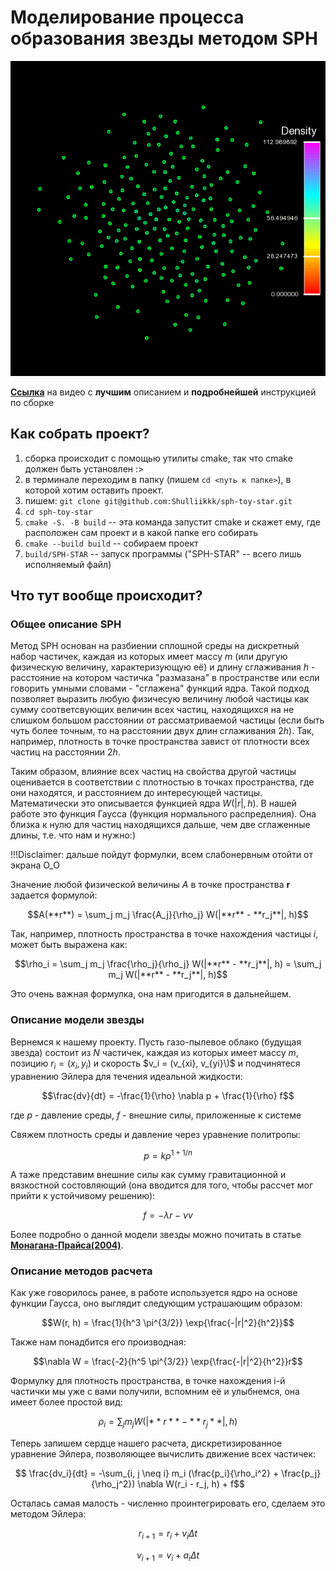 # Моделирование процесса образования звезды методом SPH

![SPH Star GIF](sph.GIF "N = 200")

**[Ссылка](https://vk.com/away.php?to=https%3A%2F%2Fwww.youtube.com%2Fwatch%3Fv%3Dbs45NErLxuA&cc_key=)** на видео с **лучшим** описанием и **подробнейшей** инструкцией по сборке

## Как собрать проект?

1. сборка происходит с помощью утилиты cmake, так что cmake должен быть установлен :>
2. в терминале переходим в папку (пишем `cd <путь к папке>`), в которой хотим оставить проект.
3. пишем: `git clone git@github.com:Shulliikkk/sph-toy-star.git`
4. `cd sph-toy-star`
5. `cmake -S. -B build` -- эта команда запустит cmake и скажет ему, где расположен сам проект и в какой папке его собирать
6. `cmake --build build` -- собираем проект
7. `build/SPH-STAR` -- запуск программы ("SPH-STAR" -- всего лишь исполняемый файл)

## Что тут вообще происходит?
### Общее описание SPH  
Метод SPH основан на разбиении сплошной среды на дискретный набор частичек, каждая из которых имеет массу $m$ (или другую физическую величину, характеризующую её) и длину сглаживания $h$ - расстояние на котором частичка "размазана" в пространстве или если говорить умными словами - "сглажена" функций ядра. Такой подход позволяет выразить любую физичесую величину любой частицы как сумму соответсвующих величин всех частиц, находящихся на не слишком большом расстоянии от рассматриваемой частицы (если быть чуть более точным, то на расстоянии двух длин сглаживания $2h$). Так, например, плотность в точке пространства завист от плотности всех частиц на расстоянии $2h$.

 Таким образом, влияние всех частиц на свойства другой частицы оценивается в соответствии с плотностью в точках пространства, где они находятся, и расстоянием до интересующей частицы. Математически это описывается функцией ядра $W(|r|, h)$. В нашей работе это функция Гаусса (функция нормального распределния). Она близка к нулю для частиц находящихся дальше, чем две сглаженные длины, т.е. что нам и нужно:)

 !!!Disclaimer: дальше пойдут формулки, всем слабонервным отойти от экрана O_O

 Значение любой физической величины $A$ в точке пространства $\textbf{r}$ задается формулой:

 $$A(**r**) = \sum_j m_j \frac{A_j}{\rho_j}  W(|**r** - **r_j**|, h)$$

 Так, например, плотность пространства в точке нахождения частицы $i$, может быть выражена как:

 $$\rho_i = \sum_j m_j \frac{\rho_j}{\rho_j} W(|**r** - **r_j**|, h) = \sum_j m_j W(|**r** - **r_j**|, h)$$

 Это очень важная формулка, она нам пригодится в дальнейшем.

 ### Описание модели звезды
 Вернемся к нашему проекту. Пусть газо-пылевое облако (будущая звезда) состоит из $N$ частичек, каждая из которых имеет массу $m$, позицию $r_i = (x_i, y_i)$ и скорость $v_i = (v_{xi}, v_{yi}\)$ и подчинятеся уравнению Эйлера для течения идеальной жидкости:

 $$\frac{dv}{dt} = -\frac{1}{\rho} \nabla p + \frac{1}{\rho} f$$

 где $p$ - давление среды, $f$ - внешние силы, приложенные к системе

Свяжем плотность среды и давление через уравнение политропы:

$$p = k \rho^{1 + 1/n}$$

А таже представим внешние силы как сумму гравитационной и вязкостной состовляющий (она вводится для того, чтобы рассчет мог прийти к устойчивому решению):

$$f = -\lambda r - \nu v$$

Более подробно о данной модели звезды можно почитать в статье **[Монагана-Прайса(2004)](https://articles.adsabs.harvard.edu/pdf/2004MNRAS.350.1449M)**.

### Описание методов расчета

Как уже говорилось ранее, в работе используется ядро на основе функции Гаусса, оно выглядит следующим устрашающим образом:

$$W(r, h) = \frac{1}{h^3 \pi^{3/2}} \exp{\frac{-|r|^2}{h^2}}$$

Также нам понадбится его производная:

$$\nabla W = \frac{-2}{h^5 \pi^{3/2}} \exp{\frac{-|r|^2}{h^2}}r$$

Формулку для плотность пространства, в точке нахождения i-й частички мы уже с вами получили, вспомним её и улыбнемся, она имеет более простой вид:

 $$\rho_i = \sum_j m_j W(|**r** - **r_j**|, h)$$

Теперь запишем сердце нашего расчета, дискретизированное уравнение Эйлера, позволяющее вычислить движение всех частичек:

$$ \frac{dv_i}{dt} = -\sum_{i, j \neq i} m_i (\frac{p_i}{\rho_i^2} + \frac{p_j}{\rho_j^2}) \nabla W(r_i - r_j, h) + f$$

Осталась самая малость - численно проинтегрировать его, сделаем это методом Эйлера:

$$r_{i + 1} = r_i + v_i \Delta t$$

$$v_{i + 1} = v_i + a_i \Delta t$$
